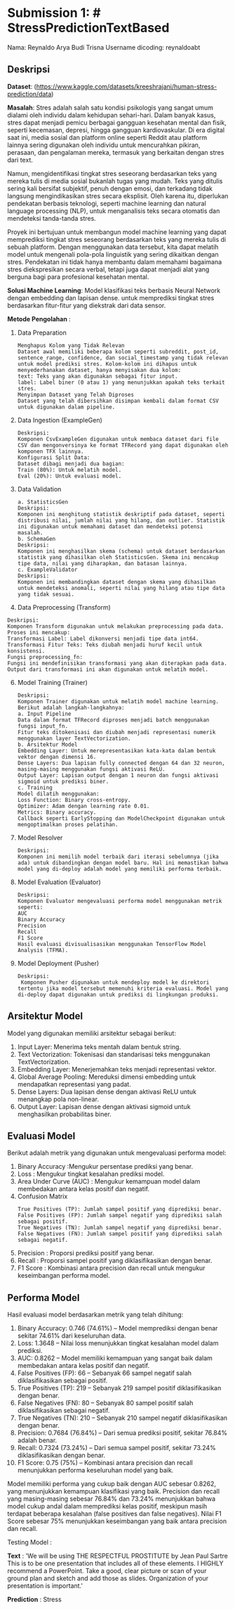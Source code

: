 # Submission 1: # StressPredictionTextBased
Nama: Reynaldo Arya Budi Trisna
Username dicoding: reynaldoabt

## Deskripsi
**Dataset**: (https://www.kaggle.com/datasets/kreeshrajani/human-stress-prediction/data)

**Masalah**: Stres adalah salah satu kondisi psikologis yang sangat umum dialami oleh individu dalam kehidupan sehari-hari. Dalam banyak kasus, stres dapat menjadi pemicu berbagai gangguan kesehatan mental dan fisik, seperti kecemasan, depresi, hingga gangguan kardiovaskular. Di era digital saat ini, media sosial dan platform online seperti Reddit atau platform lainnya sering digunakan oleh individu untuk mencurahkan pikiran, perasaan, dan pengalaman mereka, termasuk yang berkaitan dengan stres dari text.

Namun, mengidentifikasi tingkat stres seseorang berdasarkan teks yang mereka tulis di media sosial bukanlah tugas yang mudah. Teks yang ditulis sering kali bersifat subjektif, penuh dengan emosi, dan terkadang tidak langsung mengindikasikan stres secara eksplisit. Oleh karena itu, diperlukan pendekatan berbasis teknologi, seperti machine learning dan natural language processing (NLP), untuk menganalisis teks secara otomatis dan mendeteksi tanda-tanda stres.

Proyek ini bertujuan untuk membangun model machine learning yang dapat memprediksi tingkat stres seseorang berdasarkan teks yang mereka tulis di sebuah platform. Dengan menggunakan data tersebut, kita dapat melatih model untuk mengenali pola-pola linguistik yang sering dikaitkan dengan stres. Pendekatan ini tidak hanya membantu dalam memahami bagaimana stres diekspresikan secara verbal, tetapi juga dapat menjadi alat yang berguna bagi para profesional kesehatan mental.

**Solusi Machine Learning**: Model klasifikasi teks berbasis Neural Network dengan embedding dan lapisan dense.  untuk memprediksi tingkat stres berdasarkan fitur-fitur yang diekstrak dari data sensor.

**Metode Pengolahan** : 
1. Data Preparation
   ```
   Menghapus Kolom yang Tidak Relevan
   Dataset awal memiliki beberapa kolom seperti subreddit, post_id, sentence_range, confidence, dan social_timestamp yang tidak relevan untuk model prediksi stres. Kolom-kolom ini dihapus untuk menyederhanakan dataset, hanya menyisakan dua kolom:
   text: Teks yang akan digunakan sebagai fitur input.
   label: Label biner (0 atau 1) yang menunjukkan apakah teks terkait stres.
   Menyimpan Dataset yang Telah Diproses
   Dataset yang telah dibersihkan disimpan kembali dalam format CSV untuk digunakan dalam pipeline.
   ```
2. Data Ingestion (ExampleGen)
   ```
   Deskripsi:
   Komponen CsvExampleGen digunakan untuk membaca dataset dari file CSV dan mengonversinya ke format TFRecord yang dapat digunakan oleh komponen TFX lainnya.
   Konfigurasi Split Data:
   Dataset dibagi menjadi dua bagian:
   Train (80%): Untuk melatih model.
   Eval (20%): Untuk evaluasi model.
   ```
4. Data Validation
   ```
   a. StatisticsGen
   Deskripsi:
   Komponen ini menghitung statistik deskriptif pada dataset, seperti distribusi nilai, jumlah nilai yang hilang, dan outlier. Statistik ini digunakan untuk memahami dataset dan mendeteksi potensi masalah.
   b. SchemaGen
   Deskripsi:
   Komponen ini menghasilkan skema (schema) untuk dataset berdasarkan statistik yang dihasilkan oleh StatisticsGen. Skema ini mencakup tipe data, nilai yang diharapkan, dan batasan lainnya.
   c. ExampleValidator
   Deskripsi:
   Komponen ini membandingkan dataset dengan skema yang dihasilkan untuk mendeteksi anomali, seperti nilai yang hilang atau tipe data yang tidak sesuai.
   ```
5.  Data Preprocessing (Transform)
   ```
   Deskripsi:
   Komponen Transform digunakan untuk melakukan preprocessing pada data. Proses ini mencakup:
   Transformasi Label: Label dikonversi menjadi tipe data int64.
   Transformasi Fitur Teks: Teks diubah menjadi huruf kecil untuk konsistensi.
   Fungsi preprocessing_fn:
   Fungsi ini mendefinisikan transformasi yang akan diterapkan pada data. Output dari transformasi ini akan digunakan untuk melatih model.
   ```
6. Model Training (Trainer)
   ```
   Deskripsi:
   Komponen Trainer digunakan untuk melatih model machine learning. Berikut adalah langkah-langkahnya:
   a. Input Pipeline
   Data dalam format TFRecord diproses menjadi batch menggunakan fungsi input_fn.
   Fitur teks ditokenisasi dan diubah menjadi representasi numerik menggunakan layer TextVectorization.
   b. Arsitektur Model
   Embedding Layer: Untuk merepresentasikan kata-kata dalam bentuk vektor dengan dimensi 16.
   Dense Layers: Dua lapisan fully connected dengan 64 dan 32 neuron, masing-masing menggunakan fungsi aktivasi ReLU.
   Output Layer: Lapisan output dengan 1 neuron dan fungsi aktivasi sigmoid untuk prediksi biner.
   c. Training
   Model dilatih menggunakan:
   Loss Function: Binary cross-entropy.
   Optimizer: Adam dengan learning rate 0.01.
   Metrics: Binary accuracy.
   Callback seperti EarlyStopping dan ModelCheckpoint digunakan untuk mengoptimalkan proses pelatihan.
   ```
7. Model Resolver
   ```
   Deskripsi:
   Komponen ini memilih model terbaik dari iterasi sebelumnya (jika ada) untuk dibandingkan dengan model baru. Hal ini memastikan bahwa model yang di-deploy adalah model yang memiliki performa terbaik.
   ```
9. Model Evaluation (Evaluator)
   ```
   Deskripsi:
   Komponen Evaluator mengevaluasi performa model menggunakan metrik seperti:
   AUC
   Binary Accuracy
   Precision
   Recall
   F1 Score
   Hasil evaluasi divisualisasikan menggunakan TensorFlow Model Analysis (TFMA).
   ```
10. Model Deployment (Pusher)
    ```
    Deskripsi:
     Komponen Pusher digunakan untuk mendeploy model ke direktori tertentu jika model tersebut memenuhi kriteria evaluasi. Model yang di-deploy dapat digunakan untuk prediksi di lingkungan produksi.
    ```
## Arsitektur Model 
Model yang digunakan memiliki arsitektur sebagai berikut:

1. Input Layer: Menerima teks mentah dalam bentuk string.
2. Text Vectorization: Tokenisasi dan standarisasi teks menggunakan TextVectorization.
3. Embedding Layer: Menerjemahkan teks menjadi representasi vektor.
4. Global Average Pooling: Mereduksi dimensi embedding untuk mendapatkan representasi yang padat.
5. Dense Layers: Dua lapisan dense dengan aktivasi ReLU untuk menangkap pola non-linear.
6. Output Layer: Lapisan dense dengan aktivasi sigmoid untuk menghasilkan probabilitas biner.

## Evaluasi Model 
Berikut adalah metrik yang digunakan untuk mengevaluasi performa model:

1. Binary Accuracy :Mengukur persentase prediksi yang benar.
2. Loss : Mengukur tingkat kesalahan prediksi model.
3. Area Under Curve (AUC) : Mengukur kemampuan model dalam membedakan antara kelas positif dan negatif.
4. Confusion Matrix
   ```
   True Positives (TP): Jumlah sampel positif yang diprediksi benar.
   False Positives (FP): Jumlah sampel negatif yang diprediksi salah sebagai positif.
   True Negatives (TN): Jumlah sampel negatif yang diprediksi benar.
   False Negatives (FN): Jumlah sampel positif yang diprediksi salah sebagai negatif.
   ```
6. Precision : Proporsi prediksi positif yang benar.
7. Recall : Proporsi sampel positif yang diklasifikasikan dengan benar.
8. F1 Score : Kombinasi antara precision dan recall untuk mengukur keseimbangan performa model.

## Performa Model 
Hasil evaluasi model berdasarkan metrik yang telah dihitung:

1. Binary Accuracy: 0.746 (74.61%) – Model memprediksi dengan benar sekitar 74.61% dari keseluruhan data.
2. Loss: 1.3648 – Nilai loss menunjukkan tingkat kesalahan model dalam prediksi.
3. AUC: 0.8262 – Model memiliki kemampuan yang sangat baik dalam membedakan antara kelas positif dan negatif.
4. False Positives (FP): 66 – Sebanyak 66 sampel negatif salah diklasifikasikan sebagai positif.
5. True Positives (TP): 219 – Sebanyak 219 sampel positif diklasifikasikan dengan benar.
6. False Negatives (FN): 80 – Sebanyak 80 sampel positif salah diklasifikasikan sebagai negatif.
7. True Negatives (TN): 210 – Sebanyak 210 sampel negatif diklasifikasikan dengan benar.
8. Precision: 0.7684 (76.84%) – Dari semua prediksi positif, sekitar 76.84% adalah benar.
9. Recall: 0.7324 (73.24%) – Dari semua sampel positif, sekitar 73.24% diklasifikasikan dengan benar.
10. F1 Score: 0.75 (75%) – Kombinasi antara precision dan recall menunjukkan performa keseluruhan model yang baik.

Model memiliki performa yang cukup baik dengan AUC sebesar 0.8262, yang menunjukkan kemampuan klasifikasi yang baik. Precision dan recall yang masing-masing sebesar 76.84% dan 73.24% menunjukkan bahwa model cukup andal dalam memprediksi kelas positif, meskipun masih terdapat beberapa kesalahan (false positives dan false negatives). Nilai F1 Score sebesar 75% menunjukkan keseimbangan yang baik antara precision dan recall.

Testing Model : 

**Text** : 'We will be using THE RESPECTFUL PROSTITUTE by Jean Paul Sartre This is to be one presentation that includes all of these elements. I HIGHLY recommend a PowerPoint. Take a good, clear picture or scan of your ground plan and sketch and add those as slides. Organization of your presentation is important.'

**Prediction** : Stress
